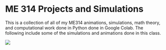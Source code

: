 # ME 314 Projects and Simulations 

This is a collection of all of my ME314 animations, simulations, math theory, and computational work done in Python done in Google Colab. The following include some of the simulations and animations done in this class. 

![]([https://github.com/ME314/videos/jackinbox.g](https://github.com/oscardepp/ME314/blob/main/videos/jackinbox.gif)https://github.com/oscardepp/ME314/blob/main/videos/jackinbox.gif)

